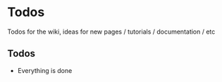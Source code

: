 # Todos
Todos for the wiki, ideas for new pages / tutorials / documentation / etc

## Todos

- Everything is done